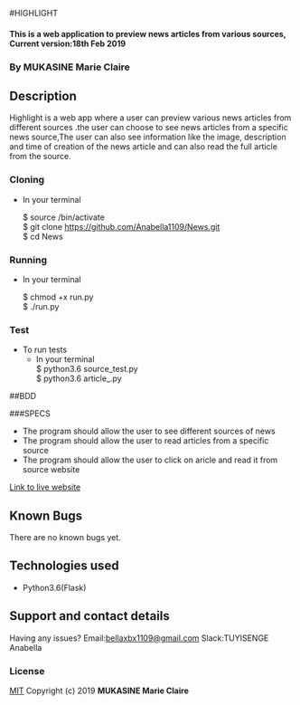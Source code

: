 #HIGHLIGHT
#### This is a web application to preview news articles from various sources, Current version:18th Feb 2019

### By **MUKASINE Marie Claire**
##  Description
Highlight is a web app where a user can preview various news articles from different sources .the user can choose to see news articles from a specific news source,The user can also see information like the image, description and time of creation of the news article and can also read the full article from the source.



### Cloning
* In your terminal <br>

    $ source <name of virtual environment>/bin/activate<br>
    $ git clone https://github.com/Anabella1109/News.git<br>
    $ cd News

### Running
 * In your terminal<br>

     $ chmod +x run.py<br>
     $ ./run.py

### Test
* To run tests
  * In your terminal<br>
  $ python3.6 source_test.py<br>
   $ python3.6 article_.py


##BDD

###SPECS


* The program should allow the user to see different sources of news
* The program should allow the user to read articles from a specific source
* The program should allow the user to click on aricle and read it from source website


[Link to live website](https://highlight2.herokuapp.com/)
## Known Bugs

There are no known bugs yet.

## Technologies used

* Python3.6(Flask)

## Support and contact details

Having any issues?
Email:bellaxbx1109@gmail.com
Slack:TUYISENGE Anabella

### License

[MIT](https://choosealicense.com/licenses/mit/)
Copyright (c) 2019 **MUKASINE Marie Claire**

